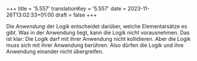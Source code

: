 +++
title = '5.557'
translationKey = '5.557'
date = 2023-11-26T13:02:33+01:00
draft = false
+++

Die <em class="germph">Anwendung</em> der Logik entscheidet darüber, welche Elementarsätze es gibt.
Was in der Anwendung liegt, kann die Logik nicht vorausnehmen.
Das ist klar: Die Logik darf mit ihrer Anwendung nicht kollidieren.
Aber die Logik muss sich mit ihrer Anwendung berühren.
Also dürfen die Logik und ihre Anwendung einander nicht übergreifen.
